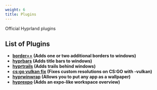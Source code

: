 ```yaml
---
weight: 6
title: Plugins
---
```


Official Hyprland plugins

## List of Plugins

- **[border++](https://github.com/hyprwm/hyprland-plugins/tree/main/borders-plus-plus) (Adds one or two additional borders to windows)**
- **[hyprbars](https://github.com/hyprwm/hyprland-plugins/tree/main/hyprbars) (Adds title bars to windows)**
- **[hyprtrails](https://github.com/hyprwm/hyprland-plugins/tree/main/hyprtrails) (Adds trails behind windows)**
- **[cs:go vulkan fix](https://github.com/hyprwm/hyprland-plugins/tree/main/csgo-vulkan-fix) (Fixes custom resolutions on CS:GO with -vulkan)**
- **[hyprwinwrap](https://github.com/hyprwm/hyprland-plugins/tree/main/hyprwinwrap) (Allows you to put any app as a wallpaper)**
- **[hyprexpo](https://github.com/hyprwm/hyprland-plugins/tree/main/hyprexpo) (Adds an expo-like workspace overview)**
